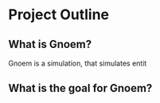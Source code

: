 # Project Outline

## What is Gnoem?
Gnoem is a simulation, that simulates entit

## What is the goal for Gnoem?

<!--stackedit_data:
eyJoaXN0b3J5IjpbLTE0MDA5NjQ4NDNdfQ==
-->